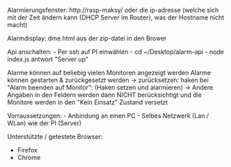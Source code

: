 Alarmierungsfenster: http://rasp-maksy/ oder die ip-adresse (welche sich mit der Zeit ändern kann (DHCP Server im Router), was der Hostname nicht macht)

Alarmdisplay: dme.html aus der zip-datei in den Brower

Api anschalten:
    - Per ssh auf PI einwählen
    - cd ~/Desktop/alarm-api
    - node index.js
    antwort "Server up"


Alarme können auf beliebig vielen Monitoren angezeigt werden
Alarme können gestarten & zurückgesetzt werden 
    -> zurücksetzen: haken bei "Alarm beenden auf Monitor": (Haken setzen und alarmieren)
    -> Andere Angaben in den Feldern werden dann NICHT berücksichtigt und die Monitore werden in den "Kein Einsatz" Zustand versetzt

Vorraussetzungen:
    - Anbindung an einen PC
    - Selbes Netzwerk (Lan / WLan) wie der PI (Server)

Unterstützte / getestete Browser:
- Firefox
- Chrome    
